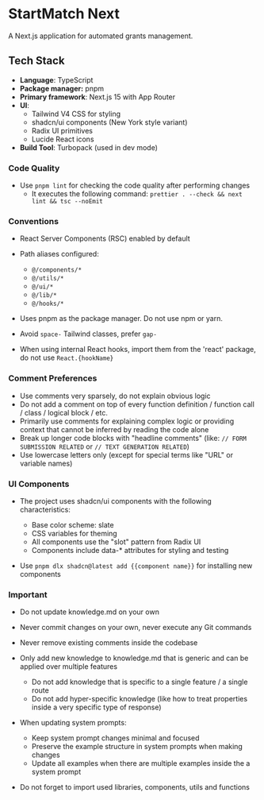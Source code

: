# StartMatch Next

A Next.js application for automated grants management.

## Tech Stack

- **Language**: TypeScript
- **Package manager:** pnpm
- **Primary framework**: Next.js 15 with App Router
- **UI**:
  - Tailwind V4 CSS for styling
  - shadcn/ui components (New York style variant)
  - Radix UI primitives
  - Lucide React icons
- **Build Tool**: Turbopack (used in dev mode)

### Code Quality

- Use `pnpm lint` for checking the code quality after performing changes
  - It executes the following command: `prettier . --check && next lint && tsc --noEmit`

### Conventions

- React Server Components (RSC) enabled by default

- Path aliases configured:
  - `@/components/*`
  - `@/utils/*`
  - `@/ui/*`
  - `@/lib/*`
  - `@/hooks/*`

- Uses pnpm as the package manager. Do not use npm or yarn.

- Avoid `space-` Tailwind classes, prefer `gap-`

- When using internal React hooks, import them from the 'react' package, do not use `React.{hookName}`

### Comment Preferences

- Use comments very sparsely, do not explain obvious logic
- Do not add a comment on top of every function definition / function call / class / logical block / etc.
- Primarily use comments for explaining complex logic or providing context that cannot be inferred by reading the code alone
- Break up longer code blocks with "headline comments" (like: `// FORM SUBMISSION RELATED` or `// TEXT GENERATION RELATED`)
- Use lowercase letters only (except for special terms like "URL" or variable names)

### UI Components

- The project uses shadcn/ui components with the following characteristics:
  - Base color scheme: slate
  - CSS variables for theming
  - All components use the "slot" pattern from Radix UI
  - Components include data-* attributes for styling and testing

- Use `pnpm dlx shadcn@latest add {{component name}}` for installing new components

### Important

- Do not update knowledge.md on your own

- Never commit changes on your own, never execute any Git commands

- Never remove existing comments inside the codebase

- Only add new knowledge to knowledge.md that is generic and can be applied over multiple features
  - Do not add knowledge that is specific to a single feature / a single route
  - Do not add hyper-specific knowledge (like how to treat properties inside a very specific type of response)

- When updating system prompts:
  - Keep system prompt changes minimal and focused
  - Preserve the example structure in system prompts when making changes
  - Update all examples when there are multiple examples inside the a system prompt

- Do not forget to import used libraries, components, utils and functions
